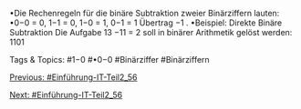 •Die Rechenregeln für die binäre Subtraktion zweier Binärziffern lauten:
•0−0 = 0, 1−1 = 0, 1−0 = 1, 0−1 = 1 Übertrag −1 .
•Beispiel: Direkte Binäre Subtraktion
Die Aufgabe 13 −11 = 2 soll in binärer Arithmetik gelöst werden:
1101

   Tags & Topics:
   #1−0
   #•0−0
   #Binärziffer
   #Binärziffern

[Previous: #Einführung-IT-Teil2_56](Einführung-IT-Teil2_56.md)

[Next: #Einführung-IT-Teil2_56](Einführung-IT-Teil2_56.md)